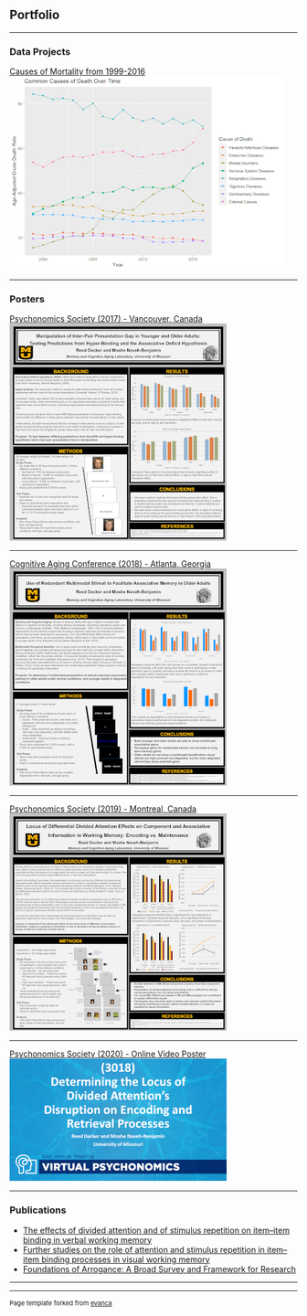 ## Portfolio

---

### Data Projects

[Causes of Mortality from 1999-2016](/mortality_analysis/)
<img src="images/mortality_thumbnail.png?raw=true"/>

---

### Posters

[Psychonomics Society (2017) - Vancouver, Canada](/pdf/psychonomics_2017.pdf)
<img src="images/pn_2017_thumb.png?raw=true"/>

---

[Cognitive Aging Conference (2018) - Atlanta, Georgia](/pdf/cog_aging_conference_2018.pdf)
<img src="images/cac_2018_thumb.png?raw=true"/>

---

[Psychonomics Society (2019) - Montreal, Canada](/pdf/psychonomics_2019.pdf)
<img src="images/pn_2019_thumb.png?raw=true"/>

---
[Psychonomics Society (2020) - Online Video Poster](/video/psychonomics_2020.mp4)
<img src="images/pn_2020_thumb.png?raw=true"/>

---

### Publications

- [The effects of divided attention and of stimulus repetition on item–item binding in verbal working memory](https://psycnet.apa.org/doiLanding?doi=10.1037%2Fxlm0000698)
- [Further studies on the role of attention and stimulus repetition in item–item binding processes in visual working memory](https://psycnet.apa.org/record/2018-34821-001)
- [Foundations of Arrogance: A Broad Survey and Framework for Research](https://journals.sagepub.com/doi/full/10.1177/1089268019877138)

---




---
<p style="font-size:11px">Page template forked from <a href="https://github.com/evanca/quick-portfolio">evanca</a></p>
<!-- Remove above link if you don't want to attibute -->
